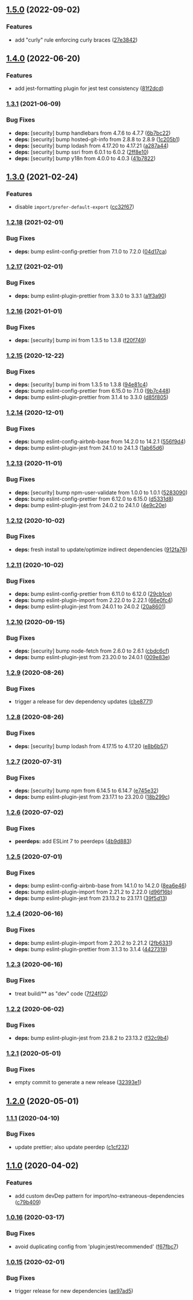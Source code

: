 ## [1.5.0](https://github.com/GoProperly/eslint-config-properly-base/compare/v1.4.0...v1.5.0) (2022-09-02)


### Features

* add "curly" rule enforcing curly braces ([27e3842](https://github.com/GoProperly/eslint-config-properly-base/commit/27e3842d6142d9ebc64f6b4a4166169823f29468))

## [1.4.0](https://github.com/GoProperly/eslint-config-properly-base/compare/v1.3.1...v1.4.0) (2022-06-20)


### Features

* add jest-formatting plugin for jest test consistency ([81f2dcd](https://github.com/GoProperly/eslint-config-properly-base/commit/81f2dcdcacb9f8662dbfab79412895ff19ca0bcd))

### [1.3.1](https://github.com/GoProperly/eslint-config-properly-base/compare/v1.3.0...v1.3.1) (2021-06-09)


### Bug Fixes

* **deps:** [security] bump handlebars from 4.7.6 to 4.7.7 ([6b7bc22](https://github.com/GoProperly/eslint-config-properly-base/commit/6b7bc22825d5d974cc87b162cc12bf989a75ae52))
* **deps:** [security] bump hosted-git-info from 2.8.8 to 2.8.9 ([1c205b1](https://github.com/GoProperly/eslint-config-properly-base/commit/1c205b150fea8d0bf26fb5d1a0563049d9cc4477))
* **deps:** [security] bump lodash from 4.17.20 to 4.17.21 ([a287a44](https://github.com/GoProperly/eslint-config-properly-base/commit/a287a4478f7754a29e60b03a65d287a1d062fff8))
* **deps:** [security] bump ssri from 6.0.1 to 6.0.2 ([2ff8e10](https://github.com/GoProperly/eslint-config-properly-base/commit/2ff8e1002bcccdbdc0240641dfa439c8bab90976))
* **deps:** [security] bump y18n from 4.0.0 to 4.0.3 ([41b7822](https://github.com/GoProperly/eslint-config-properly-base/commit/41b7822c794baa43b564f047c086febe8c1e9bda))

## [1.3.0](https://github.com/GoProperly/eslint-config-properly-base/compare/v1.2.18...v1.3.0) (2021-02-24)


### Features

* disable `import/prefer-default-export` ([cc32f67](https://github.com/GoProperly/eslint-config-properly-base/commit/cc32f67ef9fbf69a4fb86c4474e92fb30977ceff))

### [1.2.18](https://github.com/GoProperly/eslint-config-properly-base/compare/v1.2.17...v1.2.18) (2021-02-01)


### Bug Fixes

* **deps:** bump eslint-config-prettier from 7.1.0 to 7.2.0 ([04d17ca](https://github.com/GoProperly/eslint-config-properly-base/commit/04d17caec91bbdca364a04ecb9948cad74f3335c))

### [1.2.17](https://github.com/GoProperly/eslint-config-properly-base/compare/v1.2.16...v1.2.17) (2021-02-01)


### Bug Fixes

* **deps:** bump eslint-plugin-prettier from 3.3.0 to 3.3.1 ([a1f3a90](https://github.com/GoProperly/eslint-config-properly-base/commit/a1f3a90adc569659d4b1c273ae3879c3ee7d25a0))

### [1.2.16](https://github.com/GoProperly/eslint-config-properly-base/compare/v1.2.15...v1.2.16) (2021-01-01)


### Bug Fixes

* **deps:** [security] bump ini from 1.3.5 to 1.3.8 ([f20f749](https://github.com/GoProperly/eslint-config-properly-base/commit/f20f749c54803b2ca12f679f19f53a21daf12e06))

### [1.2.15](https://github.com/GoProperly/eslint-config-properly-base/compare/v1.2.14...v1.2.15) (2020-12-22)


### Bug Fixes

* **deps:** [security] bump ini from 1.3.5 to 1.3.8 ([94e81c4](https://github.com/GoProperly/eslint-config-properly-base/commit/94e81c4333b32d5f9ec485e78b39b0fa3fd14838))
* **deps:** bump eslint-config-prettier from 6.15.0 to 7.1.0 ([9b7c448](https://github.com/GoProperly/eslint-config-properly-base/commit/9b7c448a9e5c46a3c0996b09a2ac39580ed24f4d))
* **deps:** bump eslint-plugin-prettier from 3.1.4 to 3.3.0 ([d85f805](https://github.com/GoProperly/eslint-config-properly-base/commit/d85f805ba132b74397808b42d12f4839856d356e))

### [1.2.14](https://github.com/GoProperly/eslint-config-properly-base/compare/v1.2.13...v1.2.14) (2020-12-01)


### Bug Fixes

* **deps:** bump eslint-config-airbnb-base from 14.2.0 to 14.2.1 ([556f9d4](https://github.com/GoProperly/eslint-config-properly-base/commit/556f9d4f289dbcd54ac11ac258e968522d3a102c))
* **deps:** bump eslint-plugin-jest from 24.1.0 to 24.1.3 ([1ab65d6](https://github.com/GoProperly/eslint-config-properly-base/commit/1ab65d67818bb0aac7e5b0ada2097414a48e474f))

### [1.2.13](https://github.com/GoProperly/eslint-config-properly-base/compare/v1.2.12...v1.2.13) (2020-11-01)


### Bug Fixes

* **deps:** [security] bump npm-user-validate from 1.0.0 to 1.0.1 ([5283090](https://github.com/GoProperly/eslint-config-properly-base/commit/528309062042430269819ee674c4b9e9d92db3a9))
* **deps:** bump eslint-config-prettier from 6.12.0 to 6.15.0 ([d5331d8](https://github.com/GoProperly/eslint-config-properly-base/commit/d5331d8a8b943b48ba6e2b1662b13bf7904139f0))
* **deps:** bump eslint-plugin-jest from 24.0.2 to 24.1.0 ([4e9c20e](https://github.com/GoProperly/eslint-config-properly-base/commit/4e9c20e4e94bdf33389db5984ba42a7bfcbf7afd))

### [1.2.12](https://github.com/GoProperly/eslint-config-properly-base/compare/v1.2.11...v1.2.12) (2020-10-02)


### Bug Fixes

* **deps:** fresh install to update/optimize indirect dependencies ([912fa76](https://github.com/GoProperly/eslint-config-properly-base/commit/912fa7650a2790d409ff36e9c361bf1b71b321b6))

### [1.2.11](https://github.com/GoProperly/eslint-config-properly-base/compare/v1.2.10...v1.2.11) (2020-10-02)


### Bug Fixes

* **deps:** bump eslint-config-prettier from 6.11.0 to 6.12.0 ([29cb1ce](https://github.com/GoProperly/eslint-config-properly-base/commit/29cb1cec88d14a0d0ce0ab24f11869f2fc583335))
* **deps:** bump eslint-plugin-import from 2.22.0 to 2.22.1 ([66e0fc4](https://github.com/GoProperly/eslint-config-properly-base/commit/66e0fc4e0bc3240b1bcd04c020539ff5d63ff49f))
* **deps:** bump eslint-plugin-jest from 24.0.1 to 24.0.2 ([20a8601](https://github.com/GoProperly/eslint-config-properly-base/commit/20a8601b1fdebdfbaf3883111f080b6f37a3901c))

### [1.2.10](https://github.com/GoProperly/eslint-config-properly-base/compare/v1.2.9...v1.2.10) (2020-09-15)


### Bug Fixes

* **deps:** [security] bump node-fetch from 2.6.0 to 2.6.1 ([cbdc6cf](https://github.com/GoProperly/eslint-config-properly-base/commit/cbdc6cf487e3344767071bd6157854099f79a0bc))
* **deps:** bump eslint-plugin-jest from 23.20.0 to 24.0.1 ([009e83e](https://github.com/GoProperly/eslint-config-properly-base/commit/009e83e67597c1a492f52120eec3b48ca3389f3c))

### [1.2.9](https://github.com/GoProperly/eslint-config-properly-base/compare/v1.2.8...v1.2.9) (2020-08-26)


### Bug Fixes

* trigger a release for dev dependency updates ([cbe8771](https://github.com/GoProperly/eslint-config-properly-base/commit/cbe877166b6454eb4fd2897ed14bfa16c3900644))

### [1.2.8](https://github.com/GoProperly/eslint-config-properly-base/compare/v1.2.7...v1.2.8) (2020-08-26)


### Bug Fixes

* **deps:** [security] bump lodash from 4.17.15 to 4.17.20 ([e8b6b57](https://github.com/GoProperly/eslint-config-properly-base/commit/e8b6b57d423e104f50e5493c42b12099bd4bd02c))

### [1.2.7](https://github.com/GoProperly/eslint-config-properly-base/compare/v1.2.6...v1.2.7) (2020-07-31)


### Bug Fixes

* **deps:** [security] bump npm from 6.14.5 to 6.14.7 ([e745e32](https://github.com/GoProperly/eslint-config-properly-base/commit/e745e32e91cb6e0842d3266ac14b5b625448467e))
* **deps:** bump eslint-plugin-jest from 23.17.1 to 23.20.0 ([18b299c](https://github.com/GoProperly/eslint-config-properly-base/commit/18b299cbb66c5cd85627436f1005e9c1f1a632bb))

### [1.2.6](https://github.com/GoProperly/eslint-config-properly-base/compare/v1.2.5...v1.2.6) (2020-07-02)


### Bug Fixes

* **peerdeps:** add ESLint 7 to peerdeps ([4b9d883](https://github.com/GoProperly/eslint-config-properly-base/commit/4b9d883ac4fe60acd2e309797113cf4e4a399c06))

### [1.2.5](https://github.com/GoProperly/eslint-config-properly-base/compare/v1.2.4...v1.2.5) (2020-07-01)


### Bug Fixes

* **deps:** bump eslint-config-airbnb-base from 14.1.0 to 14.2.0 ([8ea6e46](https://github.com/GoProperly/eslint-config-properly-base/commit/8ea6e4674d58d98dfe2ba82f5b4c2ac3fc6d48bd))
* **deps:** bump eslint-plugin-import from 2.21.2 to 2.22.0 ([d96f16b](https://github.com/GoProperly/eslint-config-properly-base/commit/d96f16b9ec9fbb49296458b15bbbad34bbdce97e))
* **deps:** bump eslint-plugin-jest from 23.13.2 to 23.17.1 ([39f5d13](https://github.com/GoProperly/eslint-config-properly-base/commit/39f5d136c3aa05fdac49cff28887859bd441f7e7))

### [1.2.4](https://github.com/GoProperly/eslint-config-properly-base/compare/v1.2.3...v1.2.4) (2020-06-16)


### Bug Fixes

* **deps:** bump eslint-plugin-import from 2.20.2 to 2.21.2 ([2fb6331](https://github.com/GoProperly/eslint-config-properly-base/commit/2fb63317b81b1013bf201bf6d8b83467d5ca0e48))
* **deps:** bump eslint-plugin-prettier from 3.1.3 to 3.1.4 ([4427319](https://github.com/GoProperly/eslint-config-properly-base/commit/4427319ffce61e65ea38750fa72ab8d7eda20e43))

### [1.2.3](https://github.com/GoProperly/eslint-config-properly-base/compare/v1.2.2...v1.2.3) (2020-06-16)


### Bug Fixes

* treat build/** as "dev" code ([7f24f02](https://github.com/GoProperly/eslint-config-properly-base/commit/7f24f028e503ec0020d9613a39789ea211744a64))

### [1.2.2](https://github.com/GoProperly/eslint-config-properly-base/compare/v1.2.1...v1.2.2) (2020-06-02)


### Bug Fixes

* **deps:** bump eslint-plugin-jest from 23.8.2 to 23.13.2 ([f32c9b4](https://github.com/GoProperly/eslint-config-properly-base/commit/f32c9b4b569d82ed8894f0ead43f6fe9ac09a864))

### [1.2.1](https://github.com/GoProperly/eslint-config-properly-base/compare/v1.2.0...v1.2.1) (2020-05-01)


### Bug Fixes

* empty commit to generate a new release ([32393e1](https://github.com/GoProperly/eslint-config-properly-base/commit/32393e1bed847b80ac587b0140c4b908c6b81e09))

## [1.2.0](https://github.com/GoProperly/eslint-config-properly-base/compare/v1.1.1...v1.2.0) (2020-05-01)

### [1.1.1](https://github.com/GoProperly/eslint-config-properly-base/compare/v1.1.0...v1.1.1) (2020-04-10)


### Bug Fixes

* update prettier; also update peerdep ([c1cf232](https://github.com/GoProperly/eslint-config-properly-base/commit/c1cf232393944e9d23a3c0503016880c7cfe947a))

## [1.1.0](https://github.com/GoProperly/eslint-config-properly-base/compare/v1.0.16...v1.1.0) (2020-04-02)

### Features

- add custom devDep pattern for import/no-extraneous-dependencies ([c79b409](https://github.com/GoProperly/eslint-config-properly-base/commit/c79b409de03bcadde5613c6e342ed778ef7ffab7))

### [1.0.16](https://github.com/GoProperly/eslint-config-properly-base/compare/v1.0.15...v1.0.16) (2020-03-17)

### Bug Fixes

- avoid duplicating config from 'plugin:jest/recommended' ([f67fbc7](https://github.com/GoProperly/eslint-config-properly-base/commit/f67fbc7e834d59261a5e3f8763ec8c2cc13f63ad))

### [1.0.15](https://github.com/GoProperly/eslint-config-properly-base/compare/v1.0.14...v1.0.15) (2020-02-01)

### Bug Fixes

- trigger release for new dependencies ([ae97ad5](https://github.com/GoProperly/eslint-config-properly-base/commit/ae97ad5c85a513c311c7765125121f642434369a))
